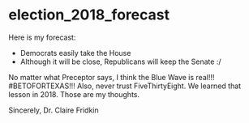# election_2018_forecast

Here is my forecast:  
- Democrats easily take the House
- Although it will be close, Republicans will keep the Senate :/ 

No matter what Preceptor says, I think the Blue Wave is real!!! #BETOFORTEXAS!!! Also, never trust FiveThirtyEight. We learned that lesson in 2018. Those are my thoughts. 

Sincerely,
Dr. Claire Fridkin
